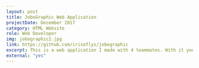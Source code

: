```yaml
---
layout: post
title: JoboGraphic Web Application
projectDate: December 2017
category: HTML Website
role: Web Developer
img: jobographic2.jpg
link: https://github.com/irisoflys/jobographic
excerpt: This is a web application I made with 4 teammates. With it you can find jobs and companies near your area and directions to them. It uses 4 APIs, Javascript, jQuery, AJAX, and PHP.
external: "yes"
---
```

